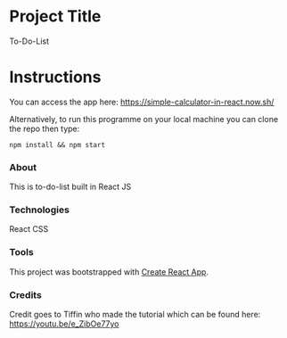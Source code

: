 # Project Title
To-Do-List

# Instructions
You can access the app here: https://simple-calculator-in-react.now.sh/

Alternatively, to run this programme on your local machine you can clone the repo then type:

`npm install && npm start`

### About
This is to-do-list built in React JS

### Technologies 
React
CSS

### Tools
This project was bootstrapped with [Create React App](https://github.com/facebook/create-react-app).

### Credits 
Credit goes to Tiffin who made the tutorial which can be found here: https://youtu.be/e_ZibOe77yo